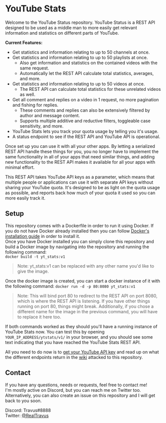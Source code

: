 # YouTube Stats
Welcome to the YouTube Status repository. YouTube Status is a REST API designed to be used as a middle man to more easily get relevant information and statistics on different parts of YouTube.


**Current Features:**
* Get statistics and information relating to up to 50 channels at once.
* Get statistics and information relating to up to 50 playlists at once.
    * Also get information and statistics on the contained videos with the same request.
    * Automatically let the REST API calculate total statistics, averages, and more.
* Get statistics and information relating to up to 50 videos at once.
    * The REST API can calculate total statistics for these unrelated videos as well.
* Get all comment and replies on a video in 1 request, no more pagination and fishing for replies.
    * These comments and replies can also be extensively filtered by author and message content.
    * Supports multiple additive and reductive filters, toggleable case sensitivity, and more.
* YouTube Stats lets you track your quota usage by telling you it's usage.
* A status endpoint to see if the REST API and YouTube API is operational.

Once set up you can use it with all your other apps. By letting a serialized REST API handle these things for you, you no longer have to implement the same functionality in all of your apps that need similar things, and adding new functionality to the REST API makes it available for all your apps with minimal effort.

This REST API takes YouTube API keys as a parameter, which means that multiple people or applications can use it with separate API keys without sharing your YouTube quota. It's designed to be as light on the quota usage as possible, and reports back how much of your quota it used so you can more easily track it.

## Setup
This repository comes with a Dockerfile in order to run it using Docker. If you do not have Docker already installed then you can follow [Docker's installation guide](https://docs.docker.com/docker-for-windows/install/) in order to install it.  
Once you have Docker installed you can simply clone this repository and build a Docker image by navigating into the repository and running the following command:  
`docker build -t yt_stats:v1`
> Note: yt_stats:v1 can be replaced with any other name you'd like to give the image.

Once the docker image is created, you can start a docker instance of it with the following command:
`docker run -d -p 80:8080 yt_stats:v1`
> Note: This will bind port 80 to redirect to the REST API on port 8080, which is where the REST API is listening. If you have other things running on port 80, things might break. Additionally, if you chose a different name for the image in the previous command, you will have to replace it here too.

If both commands worked as they should you'll have a running instance of YouTube Stats now. You can test this by opening `YOUR_IP_ADDRESS/ytstats/v1/` in your browser, and you should see some text indicating that you have reached the YouTube Stats REST API.

All you need to do now is to [get your YouTube API key](https://github.com/Travus/yt_stats/wiki#getting-a-youtube-api-key) and read up on what the different endpoints return in the [wiki](https://github.com/Travus/yt_stats/wiki) attacked to this repository.

## Contact
If you have any questions, needs or requests, feel free to contact me!  
I'm mostly active on Discord, but you can reach me on Twitter too.  
Alternatively, you can also create an issue on this repository and I will get back to you soon.

Discord: Travus#8888  
Twitter: [@RealTravus](https://twitter.com/RealTravus)